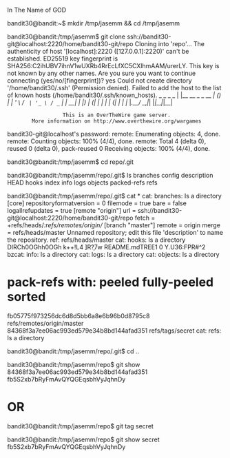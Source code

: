 In The Name of GOD


bandit30@bandit:~$ mkdir /tmp/jasemm && cd /tmp/jasemm

bandit30@bandit:/tmp/jasemm$ git clone ssh://bandit30-git@localhost:2220/home/bandit30-git/repo
Cloning into 'repo'...
The authenticity of host '[localhost]:2220 ([127.0.0.1]:2220)' can't be established.
ED25519 key fingerprint is SHA256:C2ihUBV7ihnV1wUXRb4RrEcLfXC5CXlhmAAM/urerLY.
This key is not known by any other names.
Are you sure you want to continue connecting (yes/no/[fingerprint])? yes
Could not create directory '/home/bandit30/.ssh' (Permission denied).
Failed to add the host to the list of known hosts (/home/bandit30/.ssh/known_hosts).
                         _                     _ _ _
                        | |__   __ _ _ __   __| (_) |_
                        | '_ \ / _` | '_ \ / _` | | __|
                        | |_) | (_| | | | | (_| | | |_
                        |_.__/ \__,_|_| |_|\__,_|_|\__|


                      This is an OverTheWire game server.
            More information on http://www.overthewire.org/wargames

bandit30-git@localhost's password:
remote: Enumerating objects: 4, done.
remote: Counting objects: 100% (4/4), done.
remote: Total 4 (delta 0), reused 0 (delta 0), pack-reused 0
Receiving objects: 100% (4/4), done.

bandit30@bandit:/tmp/jasemm$ cd repo/.git

bandit30@bandit:/tmp/jasemm/repo/.git$ ls
branches  config  description  HEAD  hooks  index  info  logs  objects  packed-refs  refs

bandit30@bandit:/tmp/jasemm/repo/.git$ cat *
cat: branches: Is a directory
[core]
        repositoryformatversion = 0
        filemode = true
        bare = false
        logallrefupdates = true
[remote "origin"]
        url = ssh://bandit30-git@localhost:2220/home/bandit30-git/repo
        fetch = +refs/heads/*:refs/remotes/origin/*
[branch "master"]
        remote = origin
        merge = refs/heads/master
Unnamed repository; edit this file 'description' to name the repository.
ref: refs/heads/master
cat: hooks: Is a directory
DIRCh0OGhh0OGh
              k++!L4 ]R?֛7w      README.mdTREE1 0
Y.U36:FPR#^2
bzcat: info: Is a directory
cat: logs: Is a directory
cat: objects: Is a directory
# pack-refs with: peeled fully-peeled sorted
fb05775f973256dc6d8d5bb6a8e6b96b0d8795c8 refs/remotes/origin/master
84368f3a7ee06ac993ed579e34b8bd144afad351 refs/tags/secret
cat: refs: Is a directory

bandit30@bandit:/tmp/jasemm/repo/.git$ cd ..

bandit30@bandit:/tmp/jasemm/repo$ git show 84368f3a7ee06ac993ed579e34b8bd144afad351
fb5S2xb7bRyFmAvQYQGEqsbhVyJqhnDy


# OR

bandit30@bandit:/tmp/jasemm/repo$ git tag
secret

bandit30@bandit:/tmp/jasemm/repo$ git show secret
fb5S2xb7bRyFmAvQYQGEqsbhVyJqhnDy
